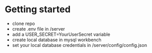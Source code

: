 # Getting started
- clone repo
- create .env file in /server
- add a USER_SECRET=YourUserSecret variable
- create local database in mysql workbench
- set your local database credentials in /server/config/config.json
